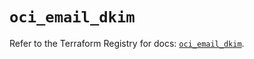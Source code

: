 # `oci_email_dkim`

Refer to the Terraform Registry for docs: [`oci_email_dkim`](https://registry.terraform.io/providers/oracle/oci/7.19.0/docs/resources/email_dkim).
